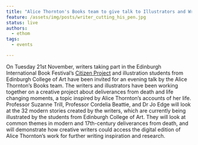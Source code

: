 ```yaml
---
title: "Alice Thornton's Books team to give talk to Illustrators and Writers"
feature: /assets/img/posts/writer_cutting_his_pen.jpg 
status: live
authors:
  - ethom
tags:
  - events

---
```

On Tuesday 21st November, writers taking part in the Edinburgh International Book Festival’s [Citizen Project](https://ontheroad.edbookfest.co.uk/) and illustration students from Edinburgh College of Art have been invited for an evening talk by the Alice Thornton’s Books team. The writers and illustrators have been working together on a creative project about deliverances from death and life changing moments, a topic inspired by Alice Thornton’s accounts of her life. Professor Suzanne Trill, Professor Cordelia Beattie, and Dr Jo Edge will look at the 32 modern stories created by the writers, which are currently being illustrated by the students from Edinburgh College of Art. They will look at common themes in modern and 17th-century deliverances from death, and will demonstrate how creative writers could access the digital edition of Alice Thornton’s work for further writing inspiration and research.   

